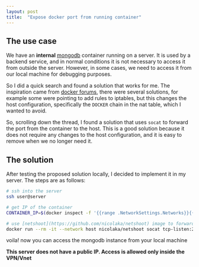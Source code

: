 ```yaml
---
layout: post
title:  "Expose docker port from running container"
---
```



## The use case

We have an **internal** [mongodb](https://www.mongodb.com/) container running on a server. It is used by a backend service, and in normal conditions it is not necessary to access it from outside the server. However, in some cases, we need to access it from our local machine for debugging purposes.

So I did a quick search and found a solution that works for me. The inspiration came from [docker forums](https://forums.docker.com/t/how-to-expose-port-on-running-container/3252/7), there were several solutions, for example some were pointing to add rules to iptables, but this changes the host configuration, specifically the `DOCKER` chain in the nat table, which I wanted to avoid.

So, scrolling down the thread, I found a solution that uses `socat` to forward the port from the container to the host. This is a good solution because it does not require any changes to the host configuration, and it is easy to remove when we no longer need it.

## The solution

After testing the proposed solution locally, I decided to implement it in my server. The steps are as follows:

```bash
# ssh into the server
ssh user@server

# get IP of the container
CONTAINER_IP=$(docker inspect -f '{{range .NetworkSettings.Networks}}{{.IPAddress}}{{end}}' <container_name_or_id>)

# use [netshoot](https://github.com/nicolaka/netshoot) image to forward the port
docker run --rm -it --network host nicolaka/netshoot socat tcp-listen:27017,fork tcp:${CONTAINER_IP}:27017
```

voila! now you can access the mongodb instance from your local machine

**This server does not have a public IP. Access is allowed only inside the VPN/Vnet**